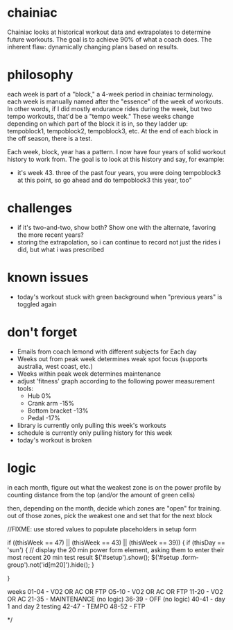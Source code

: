 chainiac
=====
Chainiac looks at historical workout data and extrapolates to determine future workouts. The goal is to achieve 90% of what a coach does. The inherent flaw: dynamically changing plans based on results.

philosophy
=====
each week is part of a "block," a 4-week period in chainiac terminology. each week is manually named after the "essence" of the week of workouts. In other words, if I did mostly endurance rides during the week, but two tempo workouts, that'd be a "tempo week." These weeks change depending on which part of the block it is in, so they ladder up: tempoblock1, tempoblock2, tempoblock3, etc. At the end of each block in the off season, there is a test.

Each week, block, year has a pattern. I now have four years of solid workout history to work from. The goal is to look at this history and say, for example:
- it's week 43. three of the past four years, you were doing tempoblock3 at this point, so go ahead and do tempoblock3 this year, too"

challenges
=====
- if it's two-and-two, show both? Show one with the alternate, favoring the more recent years?
- storing the extrapolation, so i can continue to record not just the rides i did, but what i was prescribed

known issues
=====
- today's workout stuck with green background when "previous years" is toggled again

don't forget
=====
- Emails from coach lemond with different subjects for Each day
- Weeks out from peak week determines weak spot focus (supports australia, west coast, etc.)
- Weeks within peak week determines maintenance
- adjust 'fitness' graph according to the following power measurement tools:
  - Hub 0%
  - Crank arm -15%
  - Bottom bracket -13%
  - Pedal -17%
- library is currently only pulling this week's workouts
- schedule is currently only pulling history for this week
- today's workout is broken

logic
=====

in each month, figure out what the weakest zone is on the power profile by counting distance from the top (and/or the amount of green cells)

then, depending on the month, decide which zones are "open" for training. out of those zones, pick the weakest one and set that for the next block

//FIXME: use stored values to populate placeholders in setup form


if ((thisWeek == 47) || (thisWeek == 43) || (thisWeek == 39)) {
  if (thisDay == 'sun') {
    // display the 20 min power form element, asking them to enter their most recent 20 min test result
    $('#setup').show();
    $('#setup .form-group').not('id[m20]').hide();
  }

}


weeks
01-04 - VO2 OR AC OR FTP
O5-10 - VO2 OR AC OR FTP
11-20 - VO2 OR AC
21-35 - MAINTENANCE (no logic)
36-39 - OFF (no logic)
40-41 - day 1 and day 2 testing
42-47 - TEMPO
48-52 - FTP




*/